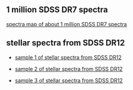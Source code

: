 ## 1 million SDSS DR7 spectra
[spectra map of about 1 million SDSS DR7 spectra](http://aspect-ui.de/sdssdr7/)

## stellar spectra from SDSS DR12 

  * [sample 1 of stellar spectra from SDSS DR12 ](http://aspect-ui.de/SDSSDR12/stars1-SDSSDR12/)

  * [sample 2 of stellar spectra from SDSS DR12 ](http://aspect-ui.de/SDSSDR12/STARFIELD_l-b_15TO20/)

  * [sample 3 of stellar spectra from SDSS DR12 ](http://aspect-ui.de/SDSSDR12/STARS_northerngalacticcap/)

